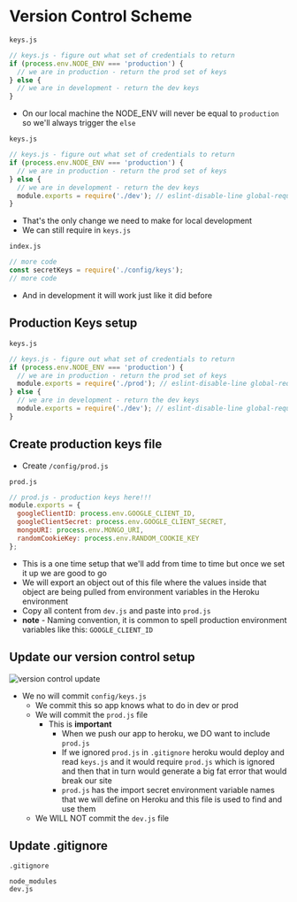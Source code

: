 # Version Control Scheme
`keys.js`

```js
// keys.js - figure out what set of credentials to return
if (process.env.NODE_ENV === 'production') {
  // we are in production - return the prod set of keys
} else {
  // we are in development - return the dev keys
}
```

* On our local machine the NODE_ENV will never be equal to `production` so we'll always trigger the `else`

`keys.js`

```js
// keys.js - figure out what set of credentials to return
if (process.env.NODE_ENV === 'production') {
  // we are in production - return the prod set of keys
} else {
  // we are in development - return the dev keys
  module.exports = require('./dev'); // eslint-disable-line global-require
}
```

* That's the only change we need to make for local development
* We can still require in `keys.js`

`index.js`

```js
// more code
const secretKeys = require('./config/keys');
// more code
```

* And in development it will work just like it did before

## Production Keys setup

`keys.js`

```js
// keys.js - figure out what set of credentials to return
if (process.env.NODE_ENV === 'production') {
  // we are in production - return the prod set of keys
  module.exports = require('./prod'); // eslint-disable-line global-require
} else {
  // we are in development - return the dev keys
  module.exports = require('./dev'); // eslint-disable-line global-require
}
```

## Create production keys file
* Create `/config/prod.js`

`prod.js`

```js
// prod.js - production keys here!!!
module.exports = {
  googleClientID: process.env.GOOGLE_CLIENT_ID,
  googleClientSecret: process.env.GOOGLE_CLIENT_SECRET,
  mongoURI: process.env.MONGO_URI,
  randomCookieKey: process.env.RANDOM_COOKIE_KEY
};
```

* This is a one time setup that we'll add from time to time but once we set it up we are good to go
* We will export an object out of this file where the values inside that object are being pulled from environment variables in the Heroku environment
* Copy all content from `dev.js` and paste into `prod.js`
* **note** - Naming convention, it is common to spell production environment variables like this: `GOOGLE_CLIENT_ID`

## Update our version control setup
![version control update](https://i.imgur.com/rqHQaGh.png)

* We no will commit `config/keys.js`
    - We commit this so app knows what to do in dev or prod
    - We will commit the `prod.js` file
        + This is **important**
            * When we push our app to heroku, we DO want to include `prod.js`
            * If we ignored `prod.js` in `.gitignore` heroku would deploy and read `keys.js` and it would require `prod.js` which is ignored and then that in turn would generate a big fat error that would break our site
            * `prod.js` has the import secret environment variable names that we will define on Heroku and this file is used to find and use them
    - We WILL NOT commit the `dev.js` file

## Update .gitignore
`.gitignore`

```
node_modules
dev.js
```


